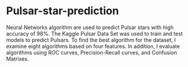 # Pulsar-star-prediction
Neural Networks algorithm are used to predict Pulsar stars with high accuracy of 98%. The Kaggle Pulsar Data Set was used to train and test models to predict Pulsars. To find the best algorithm for the dataset, I examine eight algorithms based on four features. In addition, I evaluate algorithms using ROC curves, Precision-Recall curves, and Confusion Matrixes.
